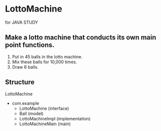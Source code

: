 # LottoMachine
for JAVA STUDY

## Make a lotto machine that conducts its own main point functions.

1. Put in 45 balls in the lotto machine.
2. Mix these balls for 10,000 times.
3. Draw 6 balls.


## Structure

LottoMachine
- com.example
  - LottoMachine (interface)
  - Ball (model)
  - LottoMachineImpl (implementation)
  - LottoMachineMain (main)
  
